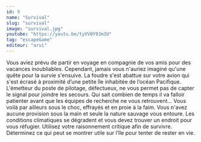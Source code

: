```yaml
---
id: 9
name: "Survival"
slug: "survival"
image: "survival.jpg"
youtube: "https://youtu.be/tyVV0Y9Jm3U"
tag: "escapeGame"
editeur: "arvi"
---
```


Vous aviez prévu de partir en voyage en compagnie de vos amis pour des vacances inoubliables. Cependant, jamais vous n'auriez imaginé qu'une quête pour la survie s'ensuive. La foudre s'est abattue sur votre avion qui s'est écrasé à proximité d’une petite île inhabitée de l’océan Pacifique. L'émetteur du poste de pilotage, défectueux, ne vous permet pas de capter le signal pour joindre les secours. Qui sait combien de temps il va falloir patienter avant que les équipes de recherche ne vous retrouvent... Vous voilà par ailleurs sous le choc, effrayés et en proie à la faim. Vous n'avez aucune provision sous la main et seule la nature sauvage vous entoure. Les conditions climatiques se dégradent et vous devez trouver un endroit pour vous réfugier. Utilisez votre raisonnement critique afin de survivre. Déterminez ce qui peut se montrer utile sur l’île pour tenter de rester en vie.
